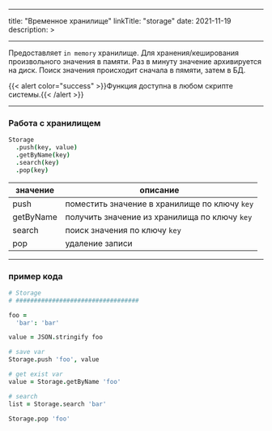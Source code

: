 
---
title: "Временное хранилище"
linkTitle: "storage"
date: 2021-11-19
description: >

---

Предоставляет `in memory` хранилище. Для хранения/кеширования произвольного значения в памяти. Раз в минуту значение 
архивируется на диск. Поиск значения происходит сначала в пямяти, затем в БД. 

{{< alert color="success" >}}Функция доступна в любом скрипте системы.{{< /alert >}}

----------------

### Работа с хранилищем
```coffeescript
Storage
  .push(key, value)
  .getByName(key)
  .search(key)
  .pop(key)
```

|  значение  | описание  |
|-------------|---------|
| push |    поместить значение в хранилище по ключу `key`  |
| getByName | получить значение из хранилища по ключу `key` |
| search | поиск значения по ключу `key` |
| pop | удаление записи |

----------------

### пример кода

```coffeescript
# Storage
# ##################################

foo =
  'bar': 'bar'

value = JSON.stringify foo

# save var
Storage.push 'foo', value

# get exist var
value = Storage.getByName 'foo'

# search
list = Storage.search 'bar'

Storage.pop 'foo'
```
